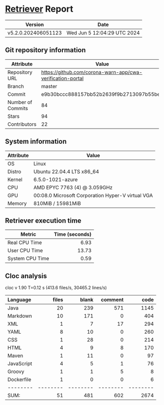 # [Retriever](https://github.com/PalladioSimulator/Palladio-ReverseEngineering-Retriever) Report
| Version | Date |
| ------- | ---- |
| v5.2.0.202406051123 | Wed Jun  5 12:04:29 UTC 2024 |

## Git repository information
|      Attribute    | Value |
| ----------------- | ----- |
| Repository URL    | https://github.com/corona-warn-app/cwa-verification-portal |
| Branch            | master |
| Commit            | e9b30bccc888157bb52b2639f9b2713097b55beb |
| Number of Commits | 84 |
| Stars             | 94 |
| Contributors      | 22 |


## System information
| Attribute | Value |
| --------- | ----- |
| OS | Linux  |
| Distro | Ubuntu 22.04.4 LTS x86_64  |
| Kernel | 6.5.0-1021-azure  |
| CPU | AMD EPYC 7763 (4) @ 3.059GHz  |
| GPU | 00:08.0 Microsoft Corporation Hyper-V virtual VGA  |
| Memory | 810MiB / 15981MiB  |

## Retriever execution time
| Metric | Time (seconds) |
| --- | ---: |
| Real CPU Time | 6.93 |
| User CPU Time | 13.73 |
| System CPU Time | 0.59 |
<!--
Explainations:
- __Real CPU Time__: actual time the command has run (can be less than total time spent in user and system mode for multi-threaded processes)
- __User CPU Time__: time the command has spent running in user mode
- __System CPU Time__: time the command has spent running in system or kernel mode
-->

## Cloc analysis
cloc v 1.90  T=0.12 s (413.6 files/s, 30465.2 lines/s)

Language|files|blank|comment|code
:-------|-------:|-------:|-------:|-------:
Java|20|239|571|1145
Markdown|10|171|0|404
XML|1|7|17|294
YAML|8|10|0|260
CSS|1|28|0|214
HTML|4|9|8|170
Maven|1|11|0|97
JavaScript|4|5|1|76
Groovy|1|1|5|8
Dockerfile|1|0|0|6
--------|--------|--------|--------|--------
SUM:|51|481|602|2674
